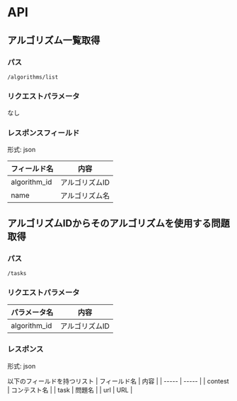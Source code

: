 # API
## アルゴリズム一覧取得
### パス
`/algorithms/list`
### リクエストパラメータ
なし
### レスポンスフィールド
形式: json

| フィールド名 | 内容 |
| ----- | ----- |
| algorithm\_id | アルゴリズムID |
| name | アルゴリズム名 |

##  アルゴリズムIDからそのアルゴリズムを使用する問題取得
### パス
`/tasks`
### リクエストパラメータ
| パラメータ名 | 内容 |
| ----- | ----- |
| algorithm\_id | アルゴリズムID |
### レスポンス
形式: json

以下のフィールドを持つリスト
| フィールド名 | 内容 |
| ----- | ----- |
| contest | コンテスト名 |
| task | 問題名 |
| url | URL |

